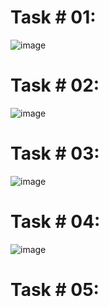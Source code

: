 # Task # 01:
![image](https://github.com/user-attachments/assets/a75a6788-1a5d-4f76-8082-e2f377e4d2c8)

# Task # 02:
![image](https://github.com/user-attachments/assets/26dedded-bbe1-42cd-88cc-f6e78c729d8a)

# Task # 03:
![image](https://github.com/user-attachments/assets/8fe84889-2407-4def-9e99-92bc2dd2809c)


# Task # 04:
![image](https://github.com/user-attachments/assets/787c51de-7fb2-400e-a628-03cb3babf42e)


# Task # 05:
